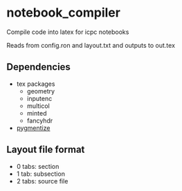 # notebook_compiler

Compile code into latex for icpc notebooks

Reads from config.ron and layout.txt and outputs to out.tex

## Dependencies
- tex packages
    - geometry
    - inputenc
    - multicol
    - minted
    - fancyhdr
- [pygmentize](https://pygments.org/)

## Layout file format
- 0 tabs: section
- 1 tab:  subsection
- 2 tabs: source file

